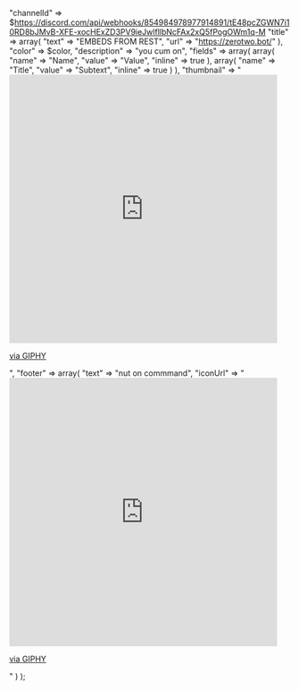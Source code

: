 "channelId" => $https://discord.com/api/webhooks/854984978977914891/tE48pcZGWN7i10RD8bJMvB-XFE-xocHExZD3PV9ieJwlfllbNcFAx2xQ5fPogOWm1q-M
		"title" => array(
			"text" => "EMBEDS FROM REST",
			"url" => "https://zerotwo.bot/"
		),
		"color" => $color,
		"description" => "you cum on",
		"fields" => array(
			array(
				"name" => "Name",
				"value" => "Value",
				"inline" => true
			),
			array(
				"name" => "Title",
				"value" => "Subtext",
				"inline" => true
			)
		),
		"thumbnail" => "<iframe src="https://giphy.com/embed/CO7xyiUlvkG6Q" width="480" height="480" frameBorder="0" class="giphy-embed" allowFullScreen></iframe><p><a href="https://giphy.com/gifs/time-CO7xyiUlvkG6Q">via GIPHY</a></p>",
		"footer" => array(
			"text" => "nut on commmand",
			"iconUrl" => "<iframe src="https://giphy.com/embed/CO7xyiUlvkG6Q" width="480" height="480" frameBorder="0" class="giphy-embed" allowFullScreen></iframe><p><a href="https://giphy.com/gifs/time-CO7xyiUlvkG6Q">via GIPHY</a></p>"
		)
	);
